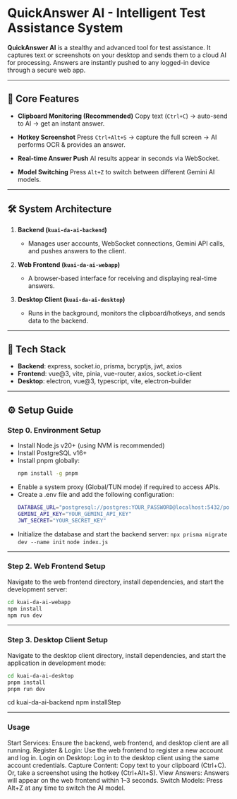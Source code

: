 # QuickAnswer AI - Intelligent Test Assistance System

**QuickAnswer AI** is a stealthy and advanced tool for test assistance.
It captures text or screenshots on your desktop and sends them to a cloud AI for processing.
Answers are instantly pushed to any logged-in device through a secure web app.

---

## 🚀 Core Features

-   **Clipboard Monitoring (Recommended)**
    Copy text (`Ctrl+C`) → auto-send to AI → get an instant answer.

-   **Hotkey Screenshot**
    Press `Ctrl+Alt+S` → capture the full screen → AI performs OCR & provides an answer.

-   **Real-time Answer Push**
    AI results appear in seconds via WebSocket.

-   **Model Switching**
    Press `Alt+Z` to switch between different Gemini AI models.

---

## 🛠️ System Architecture

1.  **Backend (`kuai-da-ai-backend`)**
    -   Manages user accounts, WebSocket connections, Gemini API calls, and pushes answers to the client.

2.  **Web Frontend (`kuai-da-ai-webapp`)**
    -   A browser-based interface for receiving and displaying real-time answers.

3.  **Desktop Client (`kuai-da-ai-desktop`)**
    -   Runs in the background, monitors the clipboard/hotkeys, and sends data to the backend.

---

## 🔧 Tech Stack

-   **Backend**: express, socket.io, prisma, bcryptjs, jwt, axios
-   **Frontend**: vue@3, vite, pinia, vue-router, axios, socket.io-client
-   **Desktop**: electron, vue@3, typescript, vite, electron-builder

---

## ⚙️ Setup Guide

### Step 0. Environment Setup
-   Install Node.js v20+ (using NVM is recommended)
-   Install PostgreSQL v16+
-   Install pnpm globally:
    ```bash
    npm install -g pnpm
    ```
-   Enable a system proxy (Global/TUN mode) if required to access APIs.
-   Create a .env file and add the following configuration:
    ```bash
    DATABASE_URL="postgresql://postgres:YOUR_PASSWORD@localhost:5432/postgres"
    GEMINI_API_KEY="YOUR_GEMINI_API_KEY"
    JWT_SECRET="YOUR_SECRET_KEY"
    ```
-   Initialize the database and start the backend server:
    `npx prisma migrate dev --name init`
    `node index.js`

---
### Step 2. Web Frontend Setup

Navigate to the web frontend directory, install dependencies, and start the development server:
```bash
cd kuai-da-ai-webapp
npm install
npm run dev
```

---
### Step 3. Desktop Client Setup

Navigate to the desktop client directory, install dependencies, and start the application in development mode:
```bash
cd kuai-da-ai-desktop
pnpm install
pnpm run dev
```
cd kuai-da-ai-backend
npm installStep

---
### Usage
Start Services: Ensure the backend, web frontend, and desktop client are all running.
Register & Login: Use the web frontend to register a new account and log in.
Login on Desktop: Log in to the desktop client using the same account credentials.
Capture Content:
Copy text to your clipboard (Ctrl+C).
Or, take a screenshot using the hotkey (Ctrl+Alt+S).
View Answers: Answers will appear on the web frontend within 1–3 seconds.
Switch Models: Press Alt+Z at any time to switch the AI model.
